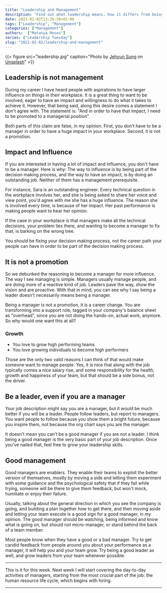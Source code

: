 ```yaml
---
title: "Leadership and Management"
description: "Find out what leadership means, how it differs from being a manger and how to become a leader"
date: 2021-02-02T13:26:50+02:00
tags: ["Leadership", "Management"]
categories: ["Management"]
authors:  ["Matanya Moses"]
series: ["Leadership Tuesday"]
slug: "2021-02-02/leadership-and-management"
---
```


{{< figure src="leadership.jpg" caption="Photo by [Jehyun Sung](https://unsplash.com/@jaysung) on [Unsplash](https://unsplash.com/photos/6U5AEmQIajg)" >}}

## Leadership is not management
During my career I have heard people with aspirations to have larger influence
on things in their workplace. It is a great thing to want to be involved, eager
to have an impact and willingness to do what it takes to achieve it. However,
that being said, along this desire comes a statement I don't agree with. The
statement is: "And in order to have that impact, I need to be promoted to a
managerial position". 

Both parts of this claim are false, in my opinion. First, you don't have to be a
manager in order to have a huge impact in your workplace. Second, it is not a promotion.

## Impact and Influence
If you are interested in having a lot of impact and influence, you don't have to
be a manager. Here is why: The way to influence is by being part of the
decision making process, and the way to have an impact, is by doing an
outstanding job. Neither of them has a management prerequisite. 

For instance, Sara is an outstanding engineer. Every technical question in
the workplace involves her, and she is being asked to share her voice and view
point, you'd agree with me she has a huge influence. The reason she is involved every time,
is because of her impact. Her past performance is making people want to hear
her opinion. 

If the case in your workplace is that managers make all the technical decisions,
your problem lies there, and wanting to become a manager to fix that, is barking
on the wrong tree. 

You should be fixing your decision making process, not the career path your
people can have in order to be part of the decision making process. 

## It is not a promotion
So we debunked the reasoning to become a manager for more influence. The way I
see managing is simple. Managers usually manage people, and are doing more of
a reactive kind of job. Leaders pave the way, show the vision and are proactive.
With that in mind, you can see why I say being a leader doesn't necessarily
means being a manager. 

Being a manager is not a promotion, it is a career change.
You are transforming into a support role, tagged in your company's balance sheet
as "overhead", since you are not doing the hands-on, actual work, anymore. So why
would one want this at all?

### Growth
* You love to grow high performing teams
* You love growing individuals to become high performers

Those are the only two valid reasons I can think of that would make someone want
to manage people. Yes, it is nice that along with the job typically comes a nice
salary rise, and some responsibility for the health, growth and happiness of
your team, but that should be a side bonus, not the driver. 

## Be a leader, even if you are a manager
Your job description might say you are a manager, but it would be much better if
you will be a leader. People follow leaders, but report to managers. You want
people to follow because you show them a bright future, because you inspire
them, not because the org chart says you are the manager. 

It doesn't mean you can't be a good manager if you are not a leader. I think
being a good manager is the very basic part of your job description. Once you've
nailed that, feel free to grow your leadership skills. 

## Good management
Good managers are enablers. They enable their teams to exploit the better
version of themselves, mostly by moving a side and letting them experiment with
some guidance and the psychological safety that if they fail while trying,
someone will be there to give them feedback, but won't mock, humiliate or enjoy
their failure. 

Usually, talking about the general direction in which you see the company is
going, and building a plan together how to get there, and then moving aside and
letting your team execute is a good sign for a good manager, in my opinion. The
good manager should be watching, being informed and know what is going on, but
should not micro-manager, or stand behind the back of a team member. 

Most people know when they have a good or a bad manager. Try to get candid
feedback from people around you about your performance as a manager, it will help you
and your team grow. Try being a good leader as well, and grow leaders from your
team whenever possible. 

---

This is it for this week. Next week I will start covering the day-to-day
activities of managers, starting from the most crucial part of the job: the
human resource life cycle, which begins with hiring. 

---
